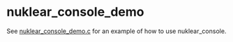 # nuklear_console_demo

See [nuklear_console_demo.c](common/nuklear_console_demo.c) for an example of how to use nuklear_console.